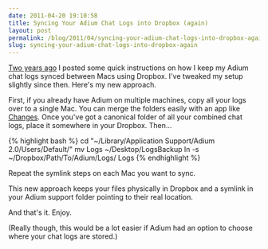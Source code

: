 ```yaml
---
date: 2011-04-20 19:10:58
title: Syncing Your Adium Chat Logs into Dropbox (again)
layout: post
permalink: /blog/2011/04/syncing-your-adium-chat-logs-into-dropbox-again/index.html
slug: syncing-your-adium-chat-logs-into-dropbox-again
---
```

[Two years ago](http://clickontyler.com/blog/2009/01/sync-your-adium-chat-logs-with-dropbox/) I posted some quick instructions on how I keep my Adium chat logs synced between Macs using Dropbox. I've tweaked my setup slightly since then. Here's my new approach.

First, if you already have Adium on multiple machines, copy all your logs over to a single Mac. You can merge the folders easily with an app like [Changes](http://connectedflow.com/changes/). Once you've got a canonical folder of all your combined chat logs, place it somewhere in your Dropbox. Then...

{% highlight bash %}
cd "~/Library/Application Support/Adium 2.0/Users/Default/"
mv Logs ~/Desktop/LogsBackup
ln -s ~/Dropbox/Path/To/Adium/Logs/ Logs
{% endhighlight %}

Repeat the symlink steps on each Mac you want to sync.

This new approach keeps your files physically in Dropbox and a symlink in your Adium support folder pointing to their real location.

And that's it. Enjoy.

(Really though, this would be a lot easier if Adium had an option to choose where your chat logs are stored.)